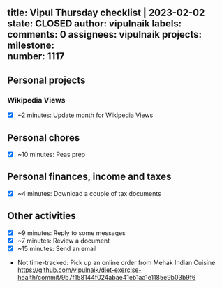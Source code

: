 title:	Vipul Thursday checklist | 2023-02-02
state:	CLOSED
author:	vipulnaik
labels:	
comments:	0
assignees:	vipulnaik
projects:	
milestone:	
number:	1117
--
## Personal projects

### Wikipedia Views

- [x] ~2 minutes: Update month for Wikipedia Views

## Personal chores

- [x] ~10 minutes: Peas prep

## Personal finances, income and taxes

- [x] ~4 minutes: Download a couple of tax documents

## Other activities

- [x] ~9 minutes: Reply to some messages
- [x] ~7 minutes: Review a document
- [x] ~15 minutes: Send an email
- Not time-tracked: Pick up an online order from Mehak Indian Cuisine https://github.com/vipulnaik/diet-exercise-health/commit/9b7f158144f024abae41eb1aa1e1185e9b03b9f6 
